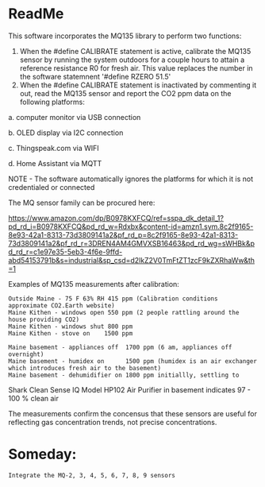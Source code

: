# ReadMe
  This software incorporates the MQ135 library to perform two functions:
  1. When the #define CALIBRATE statement is active, calibrate the MQ135 sensor by running the system outdoors for a couple hours
     to attain a reference resistance R0 for fresh air.  This value replaces the number in the software statemnent '#define RZERO 51.5'        
  3. When the #define CALIBRATE statement is inactivated by commenting it out, read the MQ135 sensor and report the CO2 ppm data on the following platforms:
  
  a. computer monitor via USB connection
  
  b. OLED display via I2C connection
  
  c. Thingspeak.com via WIFI
  
  d. Home Assistant via MQTT

  NOTE - The software automatically ignores the platforms for which it is not credentialed or connected

The MQ sensor family can be procured here:

https://www.amazon.com/dp/B0978KXFCQ/ref=sspa_dk_detail_1?pd_rd_i=B0978KXFCQ&pd_rd_w=Rdxbx&content-id=amzn1.sym.8c2f9165-8e93-42a1-8313-73d3809141a2&pf_rd_p=8c2f9165-8e93-42a1-8313-73d3809141a2&pf_rd_r=3DREN4AM4GMVXSB16463&pd_rd_wg=sWHBk&pd_rd_r=c1e97e35-5eb3-4f6e-9ffd-abd54153791b&s=industrial&sp_csd=d2lkZ2V0TmFtZT1zcF9kZXRhaWw&th=1

Examples of MQ135 measurements after calibration:

    Outside Maine - 75 F 63% RH 415 ppm (Calibration conditions approximate CO2.Earth website)
    Maine Kithen - windows open 550 ppm (2 people rattling around the house providing CO2)
    Maine Kithen - windows shut 800 ppm
    Maine Kithen - stove on    1500 ppm     
    
    Maine basement - appliances off  1700 ppm (6 am, appliances off overnight)
    Maine basement - humidex on      1500 ppm (humidex is an air exchanger which introduces fresh air to the basement)
    Maine basement - dehumidifier on 1800 ppm initiallly, settling to 
    
Shark Clean Sense IQ Model HP102 Air Purifier in basement indicates 97 - 100 % clean air    

The measurements confirm the concensus that these sensors are useful for reflecting gas concentration trends, not precise concentrations.  

# Someday:

    Integrate the MQ-2, 3, 4, 5, 6, 7, 8, 9 sensors
